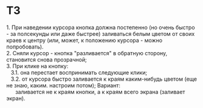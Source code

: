# ТЗ
1\. При наведении курсора кнопка должна постепенно (но очень быстро - за полсекунды или даже быстрее) заливаться белым цветом от своих краев к центру (или, может, к положению курсора - можно попробовать).  
2\. Сняли курсор - кнопка "разливается" в обратную сторону, становится снова прозрачной;  
3\. При клике на кнопку:  
   3\.1\. она перестает воспринимать следующие клики;  
   3\.2\. от курсора быстро заливается к краям каким-нибудь цветом (еще не знаю, каким. настроим потом); Вариант:  
      заливается не к краям кнопки, а к краям всего экрана (заливает экран).
